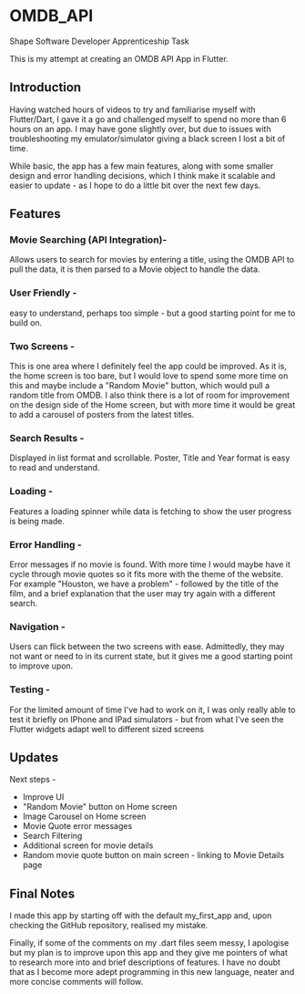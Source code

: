 # OMDB_API 

Shape Software Developer Apprenticeship Task

This is my attempt at creating an OMDB API App in Flutter.

## Introduction

Having watched hours of videos to try and familiarise myself with Flutter/Dart, I gave it a go and challenged myself to spend no more than 6 hours on an app. I may have gone slightly over, but due to issues with troubleshooting my emulator/simulator giving a black screen I lost a bit of time.


While basic, the app has a few main features, along with some smaller design and error handling decisions, which I think make it scalable and easier to update - as I hope to do a little bit over the next few days.

## Features

### Movie Searching (API Integration)-

Allows users to search for movies by entering a title, using the OMDB API to pull the data, it is then parsed to a Movie object to handle the data.

### User Friendly - 

easy to understand, perhaps too simple - but a good starting point for me to build on.

### Two Screens - 

This is one area where I definitely feel the app could be improved. 
As it is, the home screen is too bare, but I would love to spend some more time on this and maybe include a "Random Movie" button, which would pull a random title from OMDB. 
I also think there is a lot of room for improvement on the design side of the Home screen, but with more time it would be great to add a carousel of posters from the latest titles.

### Search Results - 

Displayed in list format and scrollable. Poster, Title and Year format is easy to read and understand.

### Loading  - 

Features a loading spinner while data is fetching to show the user progress is being made.

### Error Handling - 

Error messages if no movie is found. With more time I would maybe have it cycle through movie quotes so it fits more with the theme of the website.
For example "Houston, we have a problem" - followed by the title of the film, and a brief explanation that the user may try again with a different search.

### Navigation - 

Users can flick between the two screens with ease. Admittedly, they may not want or need to in its current state, but it gives me a good starting point to improve upon.

### Testing - 

For the limited amount of time I've had to work on it, I was only really able to test it briefly on IPhone and IPad simulators - but from what I've seen the Flutter widgets adapt well to different sized screens

## Updates

Next steps - 

- Improve UI
- "Random Movie" button on Home screen
- Image Carousel on Home screen
- Movie Quote error messages
- Search Filtering 
- Additional screen for movie details
- Random movie quote button on main screen - linking to Movie Details page

## Final Notes

 I made this app by starting off with the default my_first_app and, upon checking the GitHub repository, realised my mistake.

 Finally, if some of the comments on my .dart files seem messy, I apologise but my plan is to improve upon this app and they give me pointers of what to research more into and brief descriptions of features. I have no doubt that as I become more adept programming in this new language, neater and more concise comments will follow.





